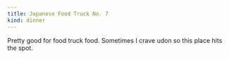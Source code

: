 ```yaml
---
title: Japanese Food Truck No. 7
kind: dinner
---
```

Pretty good for food truck food. Sometimes I crave udon so this place hits the spot.
